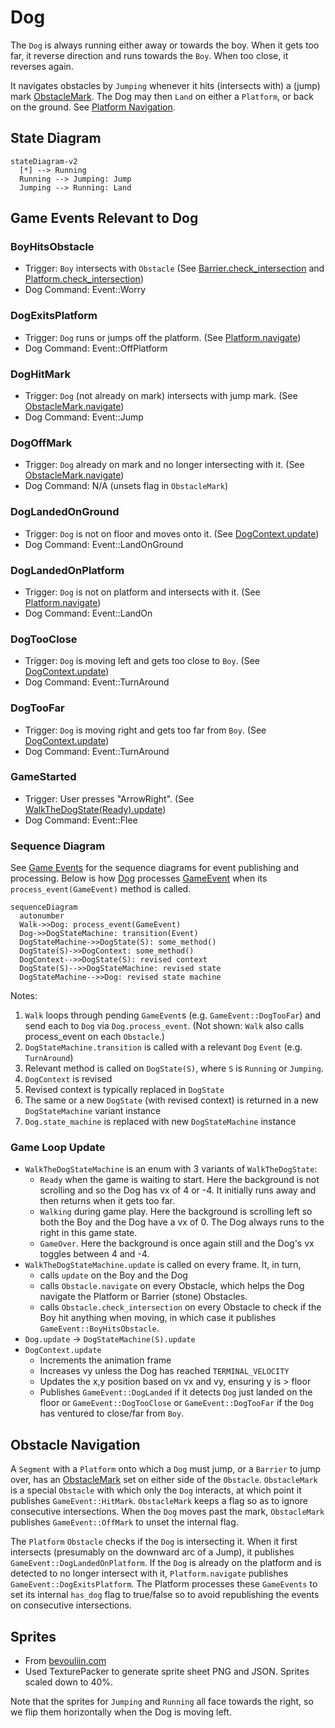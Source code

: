 # Dog

The `Dog` is always running either away or towards the boy. When it gets too far, it reverse direction and runs towards the `Boy`. When too close, it reverses again.

It navigates obstacles by `Jumping` whenever it hits (intersects with) a (jump) mark [ObstacleMark](../obstacles/obstacle_mark.rs). The Dog may then `Land` on either a `Platform`, or back on the ground. See [Platform Navigation](#obstacle-navigation).

## State Diagram

```mermaid
stateDiagram-v2
  [*] --> Running
  Running --> Jumping: Jump
  Jumping --> Running: Land
```

## Game Events Relevant to Dog

### BoyHitsObstacle

- Trigger: `Boy` intersects with `Obstacle` (See [Barrier.check_intersection](../obstacles/barrier.rs) and [Platform.check_intersection](../obstacles/platform.rs))
- Dog Command: Event::Worry

### DogExitsPlatform

- Trigger: `Dog` runs or jumps off the platform. (See [Platform.navigate](../obstacles/platform.rs))
- Dog Command: Event::OffPlatform

### DogHitMark

- Trigger: `Dog` (not already on mark) intersects with jump mark. (See [ObstacleMark.navigate](../obstacles/obstacle_mark.rs))
- Dog Command: Event::Jump

### DogOffMark

- Trigger: `Dog` already on mark and no longer intersecting with it. (See [ObstacleMark.navigate](../obstacles/obstacle_mark.rs))
- Dog Command: N/A (unsets flag in `ObstacleMark`)

### DogLandedOnGround

- Trigger: `Dog` is not on floor and moves onto it. (See [DogContext.update](context.rs))
- Dog Command: Event::LandOnGround

### DogLandedOnPlatform

- Trigger: `Dog` is not on platform and intersects with it. (See [Platform.navigate](../obstacles/platform.rs))
- Dog Command: Event::LandOn

### DogTooClose

- Trigger: `Dog` is moving left and gets too close to `Boy`. (See [DogContext.update](context.rs))
- Dog Command: Event::TurnAround

### DogTooFar

- Trigger: `Dog` is moving right and gets too far from `Boy`. (See [DogContext.update](context.rs))
- Dog Command: Event::TurnAround

### GameStarted

- Trigger: User presses "ArrowRight". (See [WalkTheDogState(Ready).update](../game_states/ready.rs))
- Dog Command: Event::Flee

### Sequence Diagram

See [Game Events](../README.md#game-events) for the sequence diagrams for event publishing and processing. Below is how [Dog](../dog.rs) processes [GameEvent](../event_queue.rs) when its `process_event(GameEvent)` method is called.

```mermaid
sequenceDiagram
  autonumber
  Walk->>Dog: process_event(GameEvent)
  Dog->>DogStateMachine: transition(Event)
  DogStateMachine->>DogState(S): some_method()
  DogState(S)->>DogContext: some_method()
  DogContext-->>DogState(S): revised context
  DogState(S)-->>DogStateMachine: revised state
  DogStateMachine-->>Dog: revised state machine
```

Notes:

1. `Walk` loops through pending `GameEvent`s (e.g. `GameEvent::DogTooFar`) and send each to `Dog` via `Dog.process_event`. (Not shown: `Walk` also calls process_event on each `Obstacle`.)
2. `DogStateMachine.transition` is called with a relevant `Dog` `Event` (e.g. `TurnAround`)
3. Relevant method is called on `DogState(S)`, where `S` is `Running` or `Jumping`.
4. `DogContext` is revised
5. Revised context is typically replaced in `DogState`
6. The same or a new `DogState` (with revised context) is returned in a new `DogStateMachine` variant instance
7. `Dog.state_machine` is replaced with new `DogStateMachine` instance

### Game Loop Update

- `WalkTheDogStateMachine` is an enum with 3 variants of `WalkTheDogState`:
  - `Ready` when the game is waiting to start. Here the background is not scrolling and so the Dog has vx of 4 or -4. It initially runs away and then returns when it gets too far.
  - `Walking` during game play. Here the background is scrolling left so both the Boy and the Dog have a vx of 0. The Dog always runs to the right in this game state.
  - `GameOver`. Here the background is once again still and the Dog's vx toggles between 4 and -4.
- `WalkTheDogStateMachine.update` is called on every frame. It, in turn,
  - calls `update` on the Boy and the Dog
  - calls `Obstacle.navigate` on every Obstacle, which helps the Dog navigate the Platform or Barrier (stone) Obstacles.
  - calls `Obstacle.check_intersection` on every Obstacle to check if the Boy hit anything when moving, in which case it publishes `GameEvent::BoyHitsObstacle`.
- `Dog.update` -> `DogStateMachine(S).update`
- `DogContext.update`
  - Increments the animation frame
  - Increases vy unless the Dog has reached `TERMINAL_VELOCITY`
  - Updates the x,y position based on vx and vy, ensuring y is > floor
  - Publishes `GameEvent::DogLanded` if it detects `Dog` just landed on the floor or `GameEvent::DogTooClose` or `GameEvent::DogTooFar` if the `Dog` has ventured to close/far from `Boy`.

## Obstacle Navigation

A `Segment` with a `Platform` onto which a `Dog` must jump, or a `Barrier` to jump over, has an [ObstacleMark](../obstacles/obstacle_mark.rs) set on either side of the `Obstacle`. `ObstacleMark` is a special `Obstacle` with which only the `Dog` interacts, at which point it publishes `GameEvent::HitMark`. `ObstacleMark` keeps a flag so as to ignore consecutive intersections. When the `Dog` moves past the mark, `ObstacleMark` publishes `GameEvent::OffMark` to unset the internal flag.

The `Platform` `Obstacle` checks if the `Dog` is intersecting it. When it first intersects (presumably on the downward arc of a Jump), it publishes `GameEvent::DogLandedOnPlatform`. If the `Dog` is already on the platform and is detected to no longer intersect with it, `Platform.navigate` publishes `GameEvent::DogExitsPlatform`. The Platform processes these `GameEvents` to set its internal `has_dog` flag to true/false so to avoid republishing the events on consecutive intersections.

## Sprites

- From [bevouliin.com](https://bevouliin.com/dog-game-character-sprites/)
- Used TexturePacker to generate sprite sheet PNG and JSON. Sprites scaled down to 40%.

Note that the sprites for `Jumping` and `Running` all face towards the right, so we flip them horizontally when the Dog is moving left.
